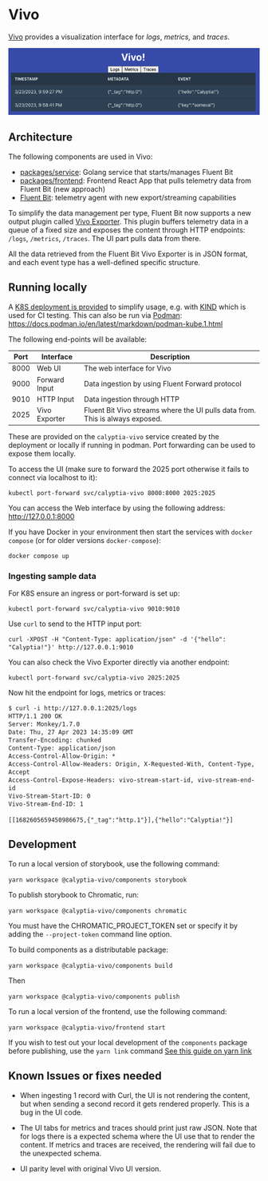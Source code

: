 # Vivo

[Vivo](https://github.com/chronosphereio/calyptia-vivo) provides a visualization interface for _logs_, _metrics,_ and _traces_.

![Calyptia Logo](./docs/hello_calyptia.png)

## Architecture

The following components are used in Vivo:

- [packages/service](./packages/service): Golang service that starts/manages Fluent Bit
- [packages/frontend](./packages/frontend): Frontend React App that pulls telemetry data from Fluent Bit (new approach)
- [Fluent Bit](https://github.com/fluent/fluent-bit): telemetry agent with new export/streaming capabilities

To simplify the data management per type, Fluent Bit now supports a new output plugin called [Vivo Exporter](https://docs.fluentbit.io/manual/pipeline/outputs/vivo-exporter).
This plugin buffers telemetry data in a queue of a fixed size and exposes the content through HTTP endpoints: `/logs`, `/metrics`, `/traces`.
The UI part pulls data from there.

All the data retrieved from the Fluent Bit Vivo Exporter is in JSON format, and each event type has a well-defined specific structure.

## Running locally

A [K8S deployment is provided](./vivo-deployment.yaml) to simplify usage, e.g. with [KIND](https://kind.sigs.k8s.io/) which is used for CI testing.
This can also be run via [Podman](https://podman.io/): <https://docs.podman.io/en/latest/markdown/podman-kube.1.html>

The following end-points will be available:

| Port | Interface | Description |
| --- | --- | --- |
| 8000 | Web UI | The web interface for Vivo |
| 9000 | Forward Input | Data ingestion by using Fluent Forward protocol |
| 9010 | HTTP Input | Data ingestion through HTTP |
| 2025 | Vivo Exporter | Fluent Bit Vivo streams where the UI pulls data from. This is always exposed. |

These are provided on the `calyptia-vivo` service created by the deployment or locally if running in podman.
Port forwarding can be used to expose them locally.

To access the UI (make sure to forward the 2025 port otherwise it fails to connect via localhost to it):

```shell
kubectl port-forward svc/calyptia-vivo 8000:8000 2025:2025
```

You can access the Web interface by using the following address: <http://127.0.0.1:8000>

If you have Docker in your environment then start the services with `docker compose` (or for older versions `docker-compose`):

```shell
docker compose up
```

### Ingesting sample data

For K8S ensure an ingress or port-forward is set up:

```shell
kubectl port-forward svc/calyptia-vivo 9010:9010
```

Use `curl` to send to the HTTP input port:

```shell
curl -XPOST -H "Content-Type: application/json" -d '{"hello": "Calyptia!"}' http://127.0.0.1:9010
```

You can also check the Vivo Exporter directly via another endpoint:

```shell
kubectl port-forward svc/calyptia-vivo 2025:2025
```

Now hit the endpoint for logs, metrics or traces:

```shell
$ curl -i http://127.0.0.1:2025/logs
HTTP/1.1 200 OK
Server: Monkey/1.7.0
Date: Thu, 27 Apr 2023 14:35:09 GMT
Transfer-Encoding: chunked
Content-Type: application/json
Access-Control-Allow-Origin: *
Access-Control-Allow-Headers: Origin, X-Requested-With, Content-Type, Accept
Access-Control-Expose-Headers: vivo-stream-start-id, vivo-stream-end-id
Vivo-Stream-Start-ID: 0
Vivo-Stream-End-ID: 1

[[1682605659450986675,{"_tag":"http.1"}],{"hello":"Calyptia!"}]
```

## Development

To run a local version of storybook, use the following command:

`yarn workspace @calyptia-vivo/components storybook`

To publish storybook to Chromatic, run:

`yarn workspace @calyptia-vivo/components chromatic`

You must have the CHROMATIC_PROJECT_TOKEN set or specify it by adding the `--project-token` command line option.

To build components as a distributable package:

`yarn workspace @calyptia-vivo/components build`

Then

`yarn workspace @calyptia-vivo/components publish`

To run a local version of the frontend, use the following command:

`yarn workspace @calyptia-vivo/frontend start`

If you wish to test out your local development of the `components` package before publishing, use the `yarn link` command [See this guide on yarn link](https://classic.yarnpkg.com/lang/en/docs/cli/link/)

## Known Issues or fixes needed

- When ingesting 1 record with Curl, the UI is not rendering the content, but when sending a second record it gets rendered properly. This is a bug in the UI code.

- The UI tabs for metrics and traces should print just raw JSON. Note that for logs there is a expected schema where the UI use that to render the content. If metrics and traces are received, the rendering will fail due to the unexpected schema.

- UI parity level with original Vivo UI version.

